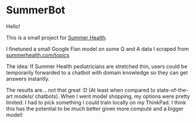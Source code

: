 # SummerBot

Hello!

This is a small project for [Summer Health](https://www.summerhealth.com/topics).

I finetuned a small Google Flan model on some Q and A data I scraped from [summerhealth.com/topics](summerhealth.com/topics)

The idea: If Summer Health pediatricians are stretched thin, users could be temporarily forwarded to a chatbot with domain knowledge so they can get answers instantly.

The results are... not that great :D (At least when compared to state-of-the-art models/ chatbots). When I went model shopping, my options were pretty limited: I had to pick something I could train locally on my ThinkPad.
I think this has the potential to be much better given more compute and a bigger model!
